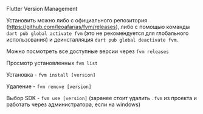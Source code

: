 
Flutter Version Management

Установить можно либо с официального репозитория
(https://github.com/leoafarias/fvm/releases), либо с помощью команды `dart pub global activate fvm` (это не рекомендуется для глобального использования) и деинсталляция `dart pub global deactivate fvm`.

Можно посмотреть все доступные версии через `fvm releases`

Просмотр установленных `fvm list`

Установка - `fvm install [version]`

Удаление - `fvm remove [version]`

Выбор SDK - `fvm use [version]` (заранее стоит удалить `.fvm` из проекта и работать через администратора, если на windows)


